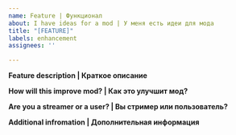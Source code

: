 ```yaml
---
name: Feature | Функционал
about: I have ideas for a mod | У меня есть идеи для мода
title: "[FEATURE]"
labels: enhancement
assignees: ''

---
```


**Feature description | Краткое описание**


**How will this improve mod? | Как это улучшит мод?**


**Are you a streamer or a user? | Вы стример или пользователь?**


**Additional infromation | Дополнительная информация**
